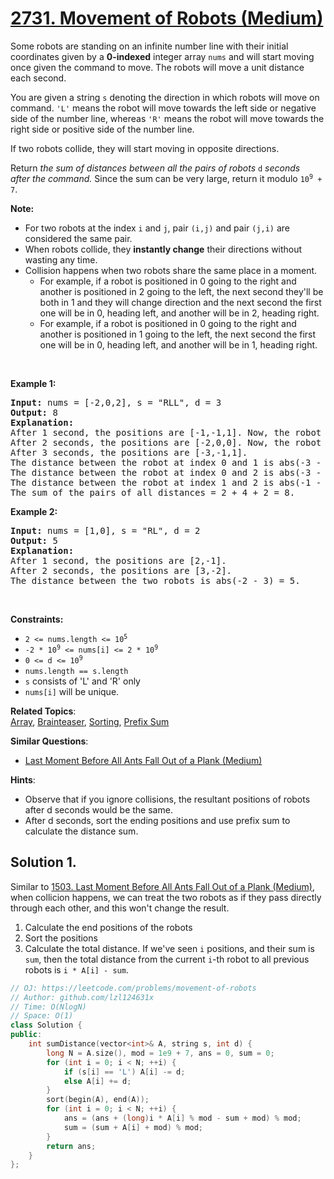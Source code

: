# [2731. Movement of Robots (Medium)](https://leetcode.com/problems/movement-of-robots)

<p>Some robots are standing on an infinite number line with their initial coordinates given by a <strong>0-indexed</strong> integer array <code>nums</code> and will start moving once given the command to move. The robots will move a unit distance each second.</p>

<p>You are given a string <code>s</code> denoting the direction in which robots will move on command. <code>&#39;L&#39;</code> means the robot will move towards the left side or negative side of the number line, whereas <code>&#39;R&#39;</code> means the robot will move towards the right side or positive side of the number line.</p>

<p>If two robots collide, they will start moving in opposite directions.</p>

<p>Return <em>the sum of distances between all the&nbsp;pairs of robots </em><code>d</code> <em>seconds after&nbsp;the command. </em>Since the sum can be very large, return it modulo <code>10<sup>9</sup> + 7</code>.</p>

<p><b>Note: </b></p>

<ul>
	<li>For two robots at the index <code>i</code> and <code>j</code>, pair <code>(i,j)</code> and pair <code>(j,i)</code> are considered the same pair.</li>
	<li>When robots collide, they <strong>instantly change</strong> their directions without wasting any time.</li>
	<li>Collision happens&nbsp;when two robots share the same place in a&nbsp;moment.
	<ul>
		<li>For example, if a robot is positioned in 0 going to the right and another is positioned in 2 going to the left, the next second they&#39;ll be both in 1 and they will change direction and the next second the first one will be in 0, heading left, and another will be in 2, heading right.</li>
		<li>For example,&nbsp;if a robot is positioned in 0 going to the right and another is positioned in 1&nbsp;going to the left, the next second the first one will be in 0, heading left, and another will be in 1, heading right.</li>
	</ul>
	</li>
</ul>

<p>&nbsp;</p>
<p><strong class="example">Example 1:</strong></p>

<pre>
<strong>Input:</strong> nums = [-2,0,2], s = &quot;RLL&quot;, d = 3
<strong>Output:</strong> 8
<strong>Explanation:</strong> 
After 1 second, the positions are [-1,-1,1]. Now, the robot at index 0 will move left, and the robot at index 1 will move right.
After 2 seconds, the positions are [-2,0,0]. Now, the robot at index 1 will move left, and the robot at index 2 will move right.
After 3 seconds, the positions are [-3,-1,1].
The distance between the robot at index 0 and 1 is abs(-3 - (-1)) = 2.
The distance between the robot at index 0 and 2 is abs(-3 - 1) = 4.
The distance between the robot at index 1 and 2 is abs(-1 - 1) = 2.
The sum of the pairs of all distances = 2 + 4 + 2 = 8.
</pre>

<p><strong class="example">Example 2:</strong></p>

<pre>
<strong>Input:</strong> nums = [1,0], s = &quot;RL&quot;, d = 2
<strong>Output:</strong> 5
<strong>Explanation:</strong> 
After 1 second, the positions are [2,-1].
After 2 seconds, the positions are [3,-2].
The distance between the two robots is abs(-2 - 3) = 5.
</pre>

<p>&nbsp;</p>
<p><strong>Constraints:</strong></p>

<ul>
	<li><code>2 &lt;= nums.length &lt;= 10<sup>5</sup></code></li>
	<li><code>-2 * 10<sup>9</sup>&nbsp;&lt;= nums[i] &lt;= 2 * 10<sup>9</sup></code></li>
	<li><code>0 &lt;= d &lt;= 10<sup>9</sup></code></li>
	<li><code>nums.length == s.length&nbsp;</code></li>
	<li><code>s</code> consists of &#39;L&#39; and &#39;R&#39; only</li>
	<li><code>nums[i]</code>&nbsp;will be unique.</li>
</ul>


**Related Topics**:  
[Array](https://leetcode.com/tag/array), [Brainteaser](https://leetcode.com/tag/brainteaser), [Sorting](https://leetcode.com/tag/sorting), [Prefix Sum](https://leetcode.com/tag/prefix-sum)

**Similar Questions**:
* [Last Moment Before All Ants Fall Out of a Plank (Medium)](https://leetcode.com/problems/last-moment-before-all-ants-fall-out-of-a-plank)

**Hints**:
* Observe that if you ignore collisions, the resultant positions of robots after d seconds would be the same.
* After d seconds, sort the ending positions and use prefix sum to calculate the distance sum.

## Solution 1.

Similar to [1503. Last Moment Before All Ants Fall Out of a Plank (Medium)](https://leetcode.com/problems/last-moment-before-all-ants-fall-out-of-a-plank/), when collicion happens, we can treat the two robots as if they pass directly through each other, and this won't change the result.

1. Calculate the end positions of the robots
2. Sort the positions
3. Calculate the total distance. If we've seen `i` positions, and their sum is `sum`, then the total distance from the current `i`-th robot to all previous robots is `i * A[i] - sum`.

```cpp
// OJ: https://leetcode.com/problems/movement-of-robots
// Author: github.com/lzl124631x
// Time: O(NlogN)
// Space: O(1)
class Solution {
public:
    int sumDistance(vector<int>& A, string s, int d) {
        long N = A.size(), mod = 1e9 + 7, ans = 0, sum = 0;
        for (int i = 0; i < N; ++i) {
            if (s[i] == 'L') A[i] -= d;
            else A[i] += d;
        }
        sort(begin(A), end(A));
        for (int i = 0; i < N; ++i) {
            ans = (ans + (long)i * A[i] % mod - sum + mod) % mod;
            sum = (sum + A[i] + mod) % mod;
        }
        return ans;
    }
};
```